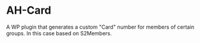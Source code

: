 # AH-Card
A WP plugin that generates a custom "Card" number for members of certain groups. In this case based on S2Members. 
